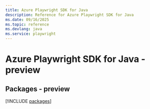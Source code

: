 ```yaml
---
title: Azure Playwright SDK for Java
description: Reference for Azure Playwright SDK for Java
ms.date: 09/16/2025
ms.topic: reference
ms.devlang: java
ms.service: playwright
---
```

# Azure Playwright SDK for Java - preview
## Packages - preview
[!INCLUDE [packages](playwright-index.md)]